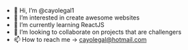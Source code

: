 - 👋 Hi, I’m @cayolegal1
- 👀 I’m interested in create awesome websites
- 🌱 I’m currently learning ReactJS
- 💞️ I’m looking to collaborate on projects that are challengers
- 📫 How to reach me -> cayolegal@hotmail.com

<!---
cayolegal1/cayolegal1 is a ✨ special ✨ repository because its `README.md` (this file) appears on your GitHub profile.
You can click the Preview link to take a look at your changes.
--->
